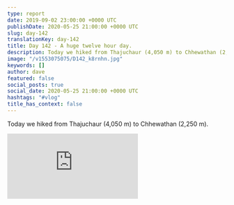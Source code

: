 ```yaml
---
type: report
date: 2019-09-02 23:00:00 +0000 UTC
publishDate: 2020-05-25 21:00:00 +0000 UTC
slug: day-142
translationKey: day-142
title: Day 142 - A huge twelve hour day.
description: Today we hiked from Thajuchaur (4,050 m) to Chhewathan (2,250 m).
image: "/v1553075075/D142_k8rnhn.jpg"
keywords: []
author: dave
featured: false
social_posts: true
social_date: 2020-05-25 21:00:00 +0000 UTC
hashtags: "#vlog"
title_has_context: false
---
```


Today we hiked from Thajuchaur (4,050 m) to Chhewathan (2,250 m).

<iframe class="youtube" src="https://www.youtube.com/embed/ps7iIKmZArw" frameborder="0" allow="accelerometer; autoplay; encrypted-media; gyroscope; picture-in-picture" allowfullscreen></iframe>

